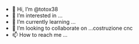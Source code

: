 - 👋 Hi, I’m @totox38
- 👀 I’m interested in ...
- 🌱 I’m currently learning ...
- 💞️ I’m looking to collaborate on ...costruzione cnc
- 📫 How to reach me ...

<!---
totox38/totox38 is a ✨ special ✨ repository because its `README.md` (this file) appears on your GitHub profile.
You can click the Preview link to take a look at your changes.
--->
